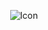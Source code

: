 <p align="center">
  <img src="https://github.com/GeekLord04/DroidJobs/assets/84928799/5500007b-70e3-482b-905c-498a1e267826" alt="Icon">
</p>
